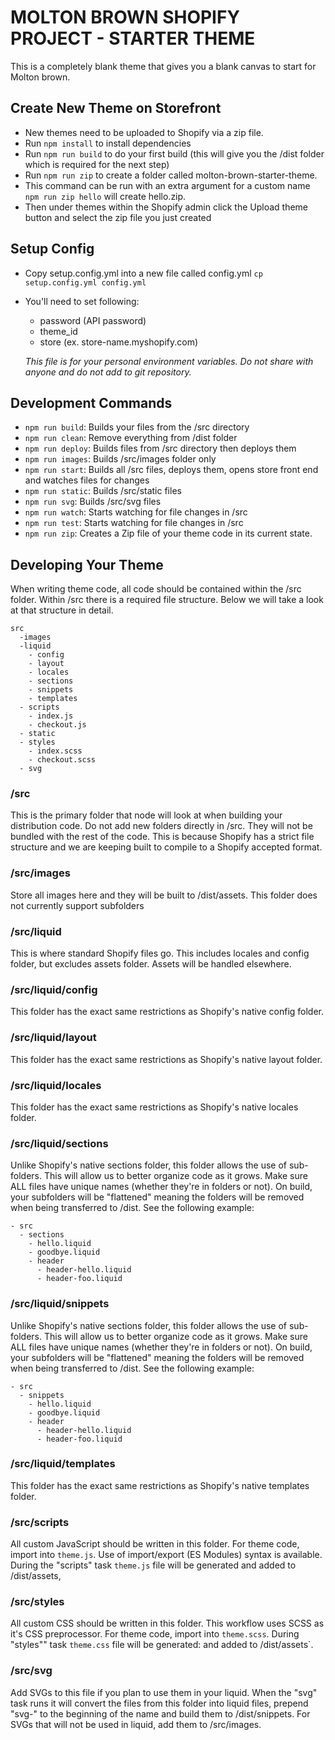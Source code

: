 # MOLTON BROWN SHOPIFY PROJECT - STARTER THEME

This is a completely blank theme that gives you a blank canvas to start for Molton brown. 



## Create New Theme on Storefront

- New themes need to be uploaded to Shopify via a zip file.
- Run `npm install` to install dependencies
- Run `npm run build` to do your first build (this will give you the /dist folder which is required for the next step)
- Run `npm run zip` to create a folder called molton-brown-starter-theme.
- This command can be run with an extra argument for a custom name `npm run zip hello` will create hello.zip.
- Then under themes within the Shopify admin click the Upload theme button and select the zip file you just created



## Setup Config

- Copy setup.config.yml into a new file called config.yml `cp setup.config.yml config.yml`
- You'll need to set following:
  - password (API password)
  - theme_id
  - store (ex. store-name.myshopify.com)

  *This file is for your personal environment variables. Do not share with anyone and do not add to git repository.*



## Development Commands

- `npm run build`: Builds your files from the /src directory
- `npm run clean`: Remove everything from /dist folder
- `npm run deploy`: Builds files from /src directory then deploys them
- `npm run images`: Builds /src/images folder only
- `npm run start`: Builds all /src files, deploys them, opens store front end and watches files for changes
- `npm run static`: Builds /src/static files
- `npm run svg`: Builds /src/svg files
- `npm run watch`: Starts watching for file changes in /src
- `npm run test`: Starts watching for file changes in /src
- `npm run zip`: Creates a Zip file of your theme code in its current state.



## Developing Your Theme

When writing theme code, all code should be contained within the /src folder. Within /src there is a required file structure. Below we will take a look at that structure in detail.

```
src
  -images
  -liquid
    - config
    - layout
    - locales
    - sections
    - snippets
    - templates
  - scripts
    - index.js
    - checkout.js
  - static
  - styles
    - index.scss
    - checkout.scss
  - svg
```

### /src

This is the primary folder that node will look at when building your distribution code. Do not add new folders directly in /src. They will not be bundled with the rest of the code. This is because Shopify has a strict file structure and we are keeping built to compile to a Shopify accepted format.

### /src/images

Store all images here and they will be built to /dist/assets. This folder does not currently support subfolders

### /src/liquid

This is where standard Shopify files go. This includes locales and config folder, but excludes assets folder. Assets will be handled elsewhere.

### /src/liquid/config

This folder has the exact same restrictions as Shopify's native config folder.

### /src/liquid/layout

This folder has the exact same restrictions as Shopify's native layout folder.

### /src/liquid/locales

This folder has the exact same restrictions as Shopify's native locales folder.


### /src/liquid/sections

Unlike Shopify's native sections folder, this folder allows the use of sub-folders. This will allow us to better organize code as it grows. Make sure ALL files have unique names (whether they're in folders or not). On build, your subfolders will be "flattened" meaning the folders will be removed when being transferred to /dist. See the following example:

```
- src
  - sections
    - hello.liquid
    - goodbye.liquid
    - header
      - header-hello.liquid
      - header-foo.liquid
```

### /src/liquid/snippets

Unlike Shopify's native sections folder, this folder allows the use of sub-folders. This will allow us to better organize code as it grows. Make sure ALL files have unique names (whether they're in folders or not). On build, your subfolders will be "flattened" meaning the folders will be removed when being transferred to /dist. See the following example:

```
- src
  - snippets
    - hello.liquid
    - goodbye.liquid
    - header
      - header-hello.liquid
      - header-foo.liquid
```

### /src/liquid/templates

This folder has the exact same restrictions as Shopify's native templates folder.

### /src/scripts

All custom JavaScript should be written in this folder. For theme code, import into `theme.js`. Use of import/export (ES Modules) syntax is available. During the "scripts" task `theme.js` file will be generated and added to /dist/assets,

### /src/styles

All custom CSS should be written in this folder. This workflow uses SCSS as it's CSS preprocessor. For theme code, import into `theme.scss`. During "styles"" task `theme.css` file will be generated:  and added to /dist/assets`.

### /src/svg

Add SVGs to this file if you plan to use them in your liquid. When the "svg" task runs it will convert the files from this folder into liquid files, prepend "svg-" to the beginning of the name and build them to /dist/snippets. For SVGs that will not be used in liquid, add them to /src/images.
